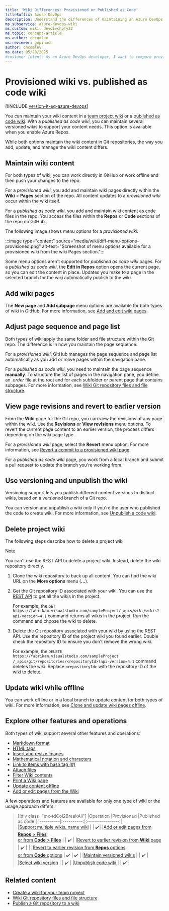 ```yaml
---
title: 'Wiki Differences: Provisioned or Published as Code'
titleSuffix: Azure DevOps
description: Understand the differences of maintaining an Azure DevOps wiki provisioned for a team project versus a wiki published as code. 
ms.subservice: azure-devops-wiki
ms.custom: wiki, devdivchpfy22
ms.topic: concept-article
ms.author: chcomley
ms.reviewer: gopinach
author: chcomley
ms.date: 05/28/2025
#customer intent: As an Azure DevOps developer, I want to compare provisioning a wiki with publishing a wiki as code, so I can choose the best approach for my team.
---
```


# Provisioned wiki vs. published as code wiki

[!INCLUDE [version-lt-eq-azure-devops](../../includes/version-lt-eq-azure-devops.md)] 

<!--- Supports https://go.microsoft.com/fwlink/?linkid=866310 -->

You can maintain your wiki content in a [team project wiki](wiki-create-repo.md) or a [published as code wiki](publish-repo-to-wiki.md). With a _published as code wiki_, you can maintain several versioned wikis to support your content needs. This option is available when you enable Azure Repos.

While both options maintain the wiki content in Git repositories, the way you add, update, and manage the wiki content differs.

## Maintain wiki content

For both types of wiki, you can work directly in GitHub or work offline and then push your changes to the repo. 

For a _provisioned wiki_, you add and maintain wiki pages directly within the **Wiki** > **Pages** section of the repo. All content updates to a _provisioned wiki_ occur within the wiki itself.

For a _published as code wiki_, you add and maintain wiki content as code files in the repo. You access the files within the **Repos** or **Code** sections of the repo on GitHub.

The following image shows menu options for a _provisioned wiki_:

:::image type="content" source="media/wiki/diff-menu-options-provisioned.png" alt-text="Screenshot of menu options available for a provisioned wiki from the wiki Pages section.":::

Some menu options aren't supported for _published as code wiki_ pages. For a _published as code wiki_, the **Edit in Repos** option opens the current page, so you can edit the content in place. Updates you make to a page in the selected branch for the wiki automatically publish to the wiki.

## Add wiki pages

The **New page** and **Add subpage** menu options are available for both types of wiki in GitHub. For more information, see [Add and edit wiki pages](add-edit-wiki.md#add-a-wiki-page).

<a id="toc"></a>

## Adjust page sequence and page list

Both types of wiki apply the same folder and file structure within the Git repo. The difference is in how you maintain the page sequence.

For a *provisioned wiki*, GitHub manages the page sequence and page list automatically as you add or move pages within the navigation pane.

For a _published as code wiki_, you need to maintain the page sequence **manually**. To structure the list of pages in the navigation pane, you define an _*.order*_ file at the root and for each subfolder or parent page that contains subpages. For more information, see [Wiki Git repository files and file structure](wiki-file-structure.md#order-file).

<a id="revisions"></a>

## View page revisions and revert to earlier version

From the **Wiki** page for the Git repo, you can view the revisions of any page within the wiki. Use the **Revisions** or **View revisions** menu options. To revert the current page content to an earlier version, the process differs depending on the wiki page type.

For a *provisioned wiki* page, select the  **Revert** menu option. For more information, see [Revert a commit to a provisioned wiki page](wiki-view-history.md#revert-provision).

For a *published as code wiki* page, you work from a local branch and submit a pull request to update the branch you're working from.

<a id="versioning"></a>

## Use versioning and unpublish the wiki

Versioning support lets you publish different content versions to distinct wikis, based on a versioned branch of a Git repo. 

You can version and unpublish a wiki only if you're the user who published the code to create wiki. For more information, see [Unpublish a code wiki](publish-repo-to-wiki.md#unpublish-wiki).

## Delete project wiki

The following steps describe how to delete a project wiki.

> [!NOTE]
> You can't use the REST API to delete a project wiki. Instead, delete the wiki repository directly.

1. Clone the wiki repository to back up all content. You can find the wiki URL on the **More options** menu (**...**).

1. Get the Git repository ID associated with your wiki. You can use the [REST API](/rest/api/azure/devops/wiki/wikis/get?view=azure-devops-rest-7.1&tabs=HTTP&preserve-view=true) to get all the wikis in the project.
   
   For example, the `GET https://fabrikam.visualstudio.com/sampleProject/_apis/wiki/wikis?api-version=4.1` command returns all wikis in the project. Run the command and choose the wiki to delete.

1. Delete the Git repository associated with your wiki by using the REST API. Use the repository ID of the project wiki you found earlier. Double check the repository ID to ensure you don't remove the wrong wiki.

   For example, the `DELETE https://fabrikam.visualstudio.com/sampleProject /_apis/git/repositories/<repositoryId>?api-version=4.1` command deletes the wiki. Replace `<repositoryId>` with the repository ID of the wiki to delete.

## Update wiki while offline

You can work offline or in a local branch to update content for both types of wiki. For more information, see [Clone and update wiki pages offline](wiki-update-offline.md).

## Explore other features and operations

Both types of wiki support several other features and operations:

- [Markdown format](markdown-guidance.md)
- [HTML tags](markdown-guidance.md#use-html-tags-in-wiki-pages)
- [Insert and resize images](markdown-guidance.md#images)
- [Mathematical notation and characters](markdown-guidance.md#mathematical-notation)
- [Link to items with hash tag (#)](markdown-guidance.md#link-to-work-items-from-a-wiki-page)
- [Attach files](markdown-guidance.md#attach)
- [Filter Wiki contents](filter-print-wiki.md#filter-wiki-pages)
- [Print a Wiki page](filter-print-wiki.md#print-a-wiki-page)
- [Update content offline](wiki-update-offline.md)
- [Add or edit pages from the Wiki](add-edit-wiki.md)

A few operations and features are available for only one type of wiki or the usage approach differs:

> [!div class="mx-tdCol2BreakAll"]
> |Operation |Provisioned |Published as code |
> |----------|:----------:|:----------------:|  
> |[Support multiple wikis, name wiki](publish-repo-to-wiki.md)  |  | ✔️|
> |[Add or edit pages from **Repos** > **Files** <br> or from **Code** > **Files**](publish-repo-to-wiki.md) |  | ✔️ |
> |[Revert to earlier revision from **Wiki** page](wiki-view-history.md#revert-provision) | ✔️ |  |
> |[Revert to earlier revision from **Repos** options <br> or from **Code** options](wiki-view-history.md#revert-publish) | ✔️ | ✔️ |
> |[Maintain versioned wikis](#versioning) |  | ✔️ |
> |[Select wiki version](publish-repo-to-wiki.md#select-a-wiki-version) |  | ✔️ |
> |[Unpublish code wiki](publish-repo-to-wiki.md#unpublish-wiki) |  | ✔️ |

## Related content

- [Create a wiki for your team project](wiki-create-repo.md)
- [Wiki Git repository files and file structure](wiki-file-structure.md)
- [Publish a Git repository to a wiki](publish-repo-to-wiki.md)